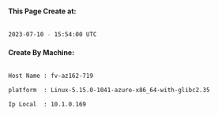 
   
#### This Page Create at:

```bash

2023-07-10 - 15:54:00 UTC

```

#### Create By Machine:

```bash

Host Name : fv-az162-719

platform  : Linux-5.15.0-1041-azure-x86_64-with-glibc2.35

Ip Local  : 10.1.0.169

```

